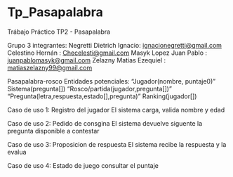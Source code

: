 # Tp_Pasapalabra
Trábajo Práctico TP2 - Pasapalabra


Grupo 3
integrantes:
Negretti Dietrich Ignacio: ignacionegretti@gmail.com
Celestino Hernán : Checelesti@gmail.com
Masyk Lopez Juan Pablo : juanpablomasyk@gmail.com
Zelazny Matias Ezequiel : matiaszelazny99@gmail.com

Pasapalabra-rosco
Entidades potenciales:
“Jugador(nombre, puntaje0)”
Sistema(pregunta[])
“Rosco/partida(jugador,pregunta[])”
“Pregunta(letra,respuesta,estado[],pregunta)”
Ranking(jugador[])



Caso de uso 1: Registro del jugador
El sistema carga, valida nombre y edad

Caso de uso 2: Pedido de consgina
El sistema devuelve siguente la pregunta disponible a contestar

Caso de uso 3: Proposicion de respuesta 
El sistema recibe la respuesta y la evalua

Caso de uso 4: Estado de juego
consultar el puntaje


